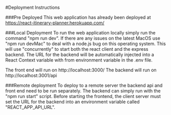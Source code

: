 #Deployment Instructions

###Pre Deployed
This web application has already been deployed at https://react-itinerary-planner.herokuapp.com/

###Local Deployment
To run the web application locally simply run the command "npm run dev". If there are any issues on the latest MacOS use "npm run devMac" to deal with a node.js bug on this operating system. This will use "concurrently" to start both the react client and the express backend. The URL for the backend will be automatically injected into a React Context variable with from environment variable in the .env file.

The front end will run on http://localhost:3000/
The backend will run on http://localhost:3001/api

###Remote deployment
To deploy to a remote server the backend api and front end need to be run separately. The backend can simply run with the "npm run start" script. Before starting the frontend, the client server must set the URL for the backend into an environment variable called "REACT_APP_API_URL". 

